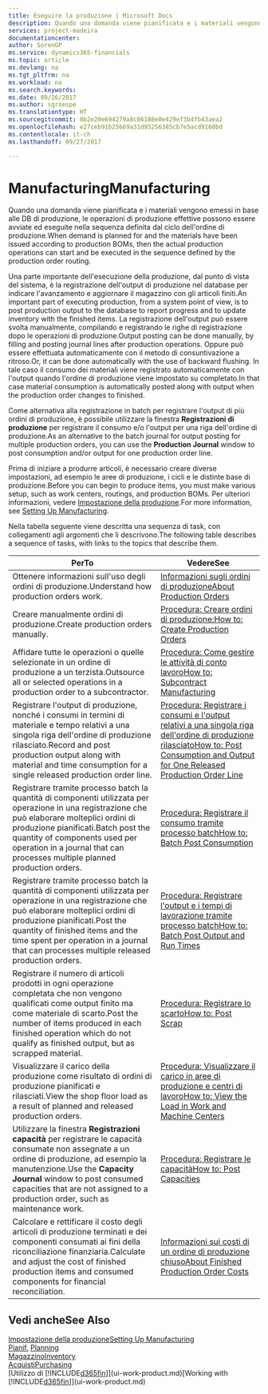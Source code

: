```yaml
---
title: Eseguire la produzione | Microsoft Docs
description: Quando una domanda viene pianificata e i materiali vengono emessi in base alle DB di produzione, le operazioni di produzione effettive possono essere avviate ed eseguite nella sequenza definita dal ciclo dell'ordine di produzione.
services: project-madeira
documentationcenter: 
author: SorenGP
ms.service: dynamics365-financials
ms.topic: article
ms.devlang: na
ms.tgt_pltfrm: na
ms.workload: na
ms.search.keywords: 
ms.date: 09/26/2017
ms.author: sgroespe
ms.translationtype: HT
ms.sourcegitcommit: 8b2e20e694279a8c06188e0e429ef3b4fb43aea2
ms.openlocfilehash: e27ceb91b25669a31d95256385cb7e5acd9160bd
ms.contentlocale: it-ch
ms.lasthandoff: 09/27/2017

---
```

# <a name="manufacturing"></a><span data-ttu-id="06cbb-103">Manufacturing</span><span class="sxs-lookup"><span data-stu-id="06cbb-103">Manufacturing</span></span>
<span data-ttu-id="06cbb-104">Quando una domanda viene pianificata e i materiali vengono emessi in base alle DB di produzione, le operazioni di produzione effettive possono essere avviate ed eseguite nella sequenza definita dal ciclo dell'ordine di produzione.</span><span class="sxs-lookup"><span data-stu-id="06cbb-104">When demand is planned for and the materials have been issued according to production BOMs, then the actual production operations can start and be executed in the sequence defined by the production order routing.</span></span>  

<span data-ttu-id="06cbb-105">Una parte importante dell'esecuzione della produzione, dal punto di vista del sistema, è la registrazione dell'output di produzione nel database per indicare l'avanzamento e aggiornare il magazzino con gli articoli finiti.</span><span class="sxs-lookup"><span data-stu-id="06cbb-105">An important part of executing production, from a system point of view, is to post production output to the database to report progress and to update inventory with the finished items.</span></span> <span data-ttu-id="06cbb-106">La registrazione dell'output può essere svolta manualmente, compilando e registrando le righe di registrazione dopo le operazioni di produzione.</span><span class="sxs-lookup"><span data-stu-id="06cbb-106">Output posting can be done manually, by filling and posting journal lines after production operations.</span></span> <span data-ttu-id="06cbb-107">Oppure può essere effettuata automaticamente con il metodo di consuntivazione a ritroso.</span><span class="sxs-lookup"><span data-stu-id="06cbb-107">Or, it can be done automatically with the use of backward flushing.</span></span> <span data-ttu-id="06cbb-108">In tale caso il consumo dei materiali viene registrato automaticamente con l'output quando l'ordine di produzione viene impostato su completato.</span><span class="sxs-lookup"><span data-stu-id="06cbb-108">In that case material consumption is automatically posted along with output when the production order changes to finished.</span></span>  

<span data-ttu-id="06cbb-109">Come alternativa alla registrazione in batch per registrare l'output di più ordini di produzione, è possibile utilizzare la finestra **Registrazioni di produzione** per registrare il consumo e/o l'output per una riga dell'ordine di produzione.</span><span class="sxs-lookup"><span data-stu-id="06cbb-109">As an alternative to the batch journal for output posting for multiple production orders, you can use the **Production Journal** window to post consumption and/or output for one production order line.</span></span>

<span data-ttu-id="06cbb-110">Prima di iniziare a produrre articoli, è necessario creare diverse impostazioni, ad esempio le aree di produzione, i cicli e le distinte base di produzione.</span><span class="sxs-lookup"><span data-stu-id="06cbb-110">Before you can begin to produce items, you must make various setup, such as work centers, routings, and production BOMs.</span></span> <span data-ttu-id="06cbb-111">Per ulteriori informazioni, vedere [Impostazione della produzione](production-configure-production-processes.md).</span><span class="sxs-lookup"><span data-stu-id="06cbb-111">For more information, see [Setting Up Manufacturing](production-configure-production-processes.md).</span></span>

<span data-ttu-id="06cbb-112">Nella tabella seguente viene descritta una sequenza di task, con collegamenti agli argomenti che li descrivono.</span><span class="sxs-lookup"><span data-stu-id="06cbb-112">The following table describes a sequence of tasks, with links to the topics that describe them.</span></span>   

|<span data-ttu-id="06cbb-113">**Per**</span><span class="sxs-lookup"><span data-stu-id="06cbb-113">**To**</span></span>|<span data-ttu-id="06cbb-114">**Vedere**</span><span class="sxs-lookup"><span data-stu-id="06cbb-114">**See**</span></span>|  
|------------|-------------|  
|<span data-ttu-id="06cbb-115">Ottenere informazioni sull'uso degli ordini di produzione.</span><span class="sxs-lookup"><span data-stu-id="06cbb-115">Understand how production orders work.</span></span>|[<span data-ttu-id="06cbb-116">Informazioni sugli ordini di produzione</span><span class="sxs-lookup"><span data-stu-id="06cbb-116">About Production Orders</span></span>](production-about-production-orders.md)|
|<span data-ttu-id="06cbb-117">Creare manualmente ordini di produzione.</span><span class="sxs-lookup"><span data-stu-id="06cbb-117">Create production orders manually.</span></span>|[<span data-ttu-id="06cbb-118">Procedura: Creare ordini di produzione:</span><span class="sxs-lookup"><span data-stu-id="06cbb-118">How to: Create Production Orders</span></span>](production-how-to-create-production-orders.md)|
|<span data-ttu-id="06cbb-119">Affidare tutte le operazioni o quelle selezionate in un ordine di produzione a un terzista.</span><span class="sxs-lookup"><span data-stu-id="06cbb-119">Outsource all or selected operations in a production order to a subcontractor.</span></span>|[<span data-ttu-id="06cbb-120">Procedura: Come gestire le attività di conto lavoro</span><span class="sxs-lookup"><span data-stu-id="06cbb-120">How to: Subcontract Manufacturing</span></span>](production-how-to-subcontract-manufacturing.md)|
|<span data-ttu-id="06cbb-121">Registrare l'output di produzione, nonché i consumi in termini di materiale e tempo relativi a una singola riga dell'ordine di produzione rilasciato.</span><span class="sxs-lookup"><span data-stu-id="06cbb-121">Record and post production output along with material and time consumption for a single released production order line.</span></span>|[<span data-ttu-id="06cbb-122">Procedura: Registrare i consumi e l'output relativi a una singola riga dell'ordine di produzione rilasciato</span><span class="sxs-lookup"><span data-stu-id="06cbb-122">How to: Post Consumption and Output for One Released Production Order Line</span></span>](production-how-to-register-consumption-and-output.md)|  
|<span data-ttu-id="06cbb-123">Registrare tramite processo batch la quantità di componenti utilizzata per operazione in una registrazione che può elaborare molteplici ordini di produzione pianificati.</span><span class="sxs-lookup"><span data-stu-id="06cbb-123">Batch post the quantity of components used per operation in a journal that can processes multiple planned production orders.</span></span>|[<span data-ttu-id="06cbb-124">Procedura: Registrare il consumo tramite processo batch</span><span class="sxs-lookup"><span data-stu-id="06cbb-124">How to: Batch Post Consumption</span></span>](production-how-to-post-consumption.md)|
|<span data-ttu-id="06cbb-125">Registrare tramite processo batch la quantità di componenti utilizzata per operazione in una registrazione che può elaborare molteplici ordini di produzione pianificati.</span><span class="sxs-lookup"><span data-stu-id="06cbb-125">Post the quantity of finished items and the time spent per operation in a journal that can processes multiple released production orders.</span></span>|[<span data-ttu-id="06cbb-126">Procedura: Registrare l'output e i tempi di lavorazione tramite processo batch</span><span class="sxs-lookup"><span data-stu-id="06cbb-126">How to: Batch Post Output and Run Times</span></span>](production-how-to-post-output-quantity.md)|  
|<span data-ttu-id="06cbb-127">Registrare il numero di articoli prodotti in ogni operazione completata che non vengono qualificati come output finito ma come materiale di scarto.</span><span class="sxs-lookup"><span data-stu-id="06cbb-127">Post the number of items produced in each finished operation which do not qualify as finished output, but as scrapped material.</span></span>|[<span data-ttu-id="06cbb-128">Procedura: Registrare lo scarto</span><span class="sxs-lookup"><span data-stu-id="06cbb-128">How to: Post Scrap</span></span>](production-how-to-post-scrap.md)|
|<span data-ttu-id="06cbb-129">Visualizzare il carico della produzione come risultato di ordini di produzione pianificati e rilasciati.</span><span class="sxs-lookup"><span data-stu-id="06cbb-129">View the shop floor load as a result of planned and released production orders.</span></span>|[<span data-ttu-id="06cbb-130">Procedura: Visualizzare il carico in aree di produzione e centri di lavoro</span><span class="sxs-lookup"><span data-stu-id="06cbb-130">How to: View the Load in Work and Machine Centers</span></span>](production-how-to-view-the-load-on-work-centers.md)|      
|<span data-ttu-id="06cbb-131">Utilizzare la finestra **Registrazioni capacità** per registrare le capacità consumate non assegnate a un ordine di produzione, ad esempio la manutenzione.</span><span class="sxs-lookup"><span data-stu-id="06cbb-131">Use the **Capacity Journal** window to post consumed capacities that are not assigned to a production order, such as maintenance work.</span></span>|[<span data-ttu-id="06cbb-132">Procedura: Registrare le capacità</span><span class="sxs-lookup"><span data-stu-id="06cbb-132">How to: Post Capacities</span></span>](production-how-to-post-capacities.md)|  
|<span data-ttu-id="06cbb-133">Calcolare e rettificare il costo degli articoli di produzione terminati e dei componenti consumati ai fini della riconciliazione finanziaria.</span><span class="sxs-lookup"><span data-stu-id="06cbb-133">Calculate and adjust the cost of finished production items and consumed components for financial reconciliation.</span></span>|[<span data-ttu-id="06cbb-134">Informazioni sui costi di un ordine di produzione chiuso</span><span class="sxs-lookup"><span data-stu-id="06cbb-134">About Finished Production Order Costs</span></span>](finance-about-finished-production-order-costs.md)|  

## <a name="see-also"></a><span data-ttu-id="06cbb-135">Vedi anche</span><span class="sxs-lookup"><span data-stu-id="06cbb-135">See Also</span></span>  
[<span data-ttu-id="06cbb-136">Impostazione della produzione</span><span class="sxs-lookup"><span data-stu-id="06cbb-136">Setting Up Manufacturing</span></span>](production-configure-production-processes.md)  
<span data-ttu-id="06cbb-137">[Pianif.](production-planning.md)    </span><span class="sxs-lookup"><span data-stu-id="06cbb-137">[Planning](production-planning.md)    </span></span>  
[<span data-ttu-id="06cbb-138">Magazzino</span><span class="sxs-lookup"><span data-stu-id="06cbb-138">Inventory</span></span>](inventory-manage-inventory.md)  
[<span data-ttu-id="06cbb-139">Acquisti</span><span class="sxs-lookup"><span data-stu-id="06cbb-139">Purchasing</span></span>](purchasing-manage-purchasing.md)  
<span data-ttu-id="06cbb-140">[Utilizzo di [!INCLUDE[d365fin](includes/d365fin_md.md)]](ui-work-product.md)</span><span class="sxs-lookup"><span data-stu-id="06cbb-140">[Working with [!INCLUDE[d365fin](includes/d365fin_md.md)]](ui-work-product.md)</span></span>

